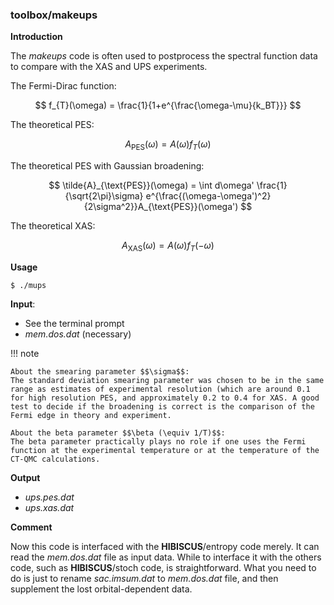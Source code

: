 ### toolbox/makeups

**Introduction**

The *makeups* code is often used to postprocess the spectral function data to compare with the XAS and UPS experiments. 

The Fermi-Dirac function:

$$
f_{T}(\omega) = \frac{1}{1+e^{\frac{\omega-\mu}{k_BT}}}
$$

The theoretical PES:

$$
A_{\text{PES}}(\omega) = A(\omega) f_{T}(\omega)
$$

The theoretical PES with Gaussian broadening:

$$
\tilde{A}_{\text{PES}}(\omega) = \int d\omega' \frac{1}{\sqrt{2\pi}\sigma} e^{\frac{(\omega-\omega')^2}{2\sigma^2}}A_{\text{PES}}(\omega')
$$

The theoretical XAS:

$$
A_{\text{XAS}}(\omega) = A(\omega)f_{T}(-\omega)
$$

**Usage**

```
$ ./mups
```

**Input**:

* See the terminal prompt
* *mem.dos.dat* (necessary)

!!! note

    About the smearing parameter $$\sigma$$: 
    The standard deviation smearing parameter was chosen to be in the same range as estimates of experimental resolution (which are around 0.1 for high resolution PES, and approximately 0.2 to 0.4 for XAS. A good test to decide if the broadening is correct is the comparison of the Fermi edge in theory and experiment.

    About the beta parameter $$\beta (\equiv 1/T)$$:
    The beta parameter practically plays no role if one uses the Fermi function at the experimental temperature or at the temperature of the CT-QMC calculations.

**Output**

* *ups.pes.dat*
* *ups.xas.dat*

**Comment**

Now this code is interfaced with the **HIBISCUS**/entropy code merely. It can read the *mem.dos.dat* file as input data. While to interface it with the others code, such as **HIBISCUS**/stoch code, is straightforward. What you need to do is just to rename *sac.imsum.dat* to *mem.dos.dat* file, and then supplement the lost orbital-dependent data.